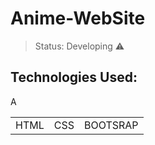 # Anime-WebSite

>Status: Developing ⚠️

## Technologies Used:

<table>
  <tr>
    <td>HTML</td>
    <td>CSS</td>A
    <td>BOOTSRAP</td>
  </tr>
</table>
